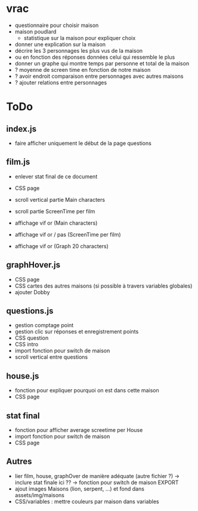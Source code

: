 # vrac
- questionnaire pour choisir maison
- maison poudlard
  - statistique sur la maison pour expliquer choix
- donner une explication sur la maison
- décrire les 3 personnages les plus vus de la maison
 - ou en fonction des réponses données celui qui ressemble le plus
- donner un graphe qui montre temps par personne et total de la maison
- ? moyenne de screen time en fonction de notre maison
- ? avoir endroit comparaison entre personnages avec autres maisons
- ? ajouter relations entre personnages

# ToDo
## index.js
- faire afficher uniquement le début de la page questions

## film.js
- enlever stat final de ce document
- CSS page
- scroll vertical partie Main characters
- scroll partie ScreenTime per film

- affichage vif or (Main characters)
- affichage vif or / pas (ScreenTime per film)
- affichage vif or (Graph 20 characters)

## graphHover.js
- CSS page
- CSS cartes des autres maisons (si possible à travers variables globales)
- ajouter Dobby

## questions.js
- gestion comptage point
- gestion clic sur réponses et enregistrement points
- CSS question
- CSS intro
- import fonction pour switch de maison
- scroll vertical entre questions

## house.js
- fonction pour expliquer pourquoi on est dans cette maison
- CSS page

## stat final
- fonction pour afficher average screetime per House
- import fonction pour switch de maison
- CSS page

## Autres
- lier film, house, graphOver de manière adéquate (autre fichier ?) 
  -> inclure stat finale ici ??
  -> fonction pour switch de maison EXPORT
- ajout images Maisons (lion, serpent, ...) et fond dans assets/img/maisons
- CSS/variables : mettre couleurs par maison dans variables